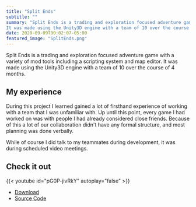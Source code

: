 ```yaml
---
title: "Split Ends"
subtitle: ""
summary: "Split Ends is a trading and exploration focused adventure game with a variety of mod tools including a scripting system and map editor.
It was made using the Unity3D engine with a team of 10 over the course of 4 months."
date: 2020-09-09T00:02:07-05:00
featured_image: "SplitEnds.png"
---
```


Split Ends is a trading and exploration focused adventure game with a variety of mod tools including a scripting system and map editor.
It was made using the Unity3D engine with a team of 10 over the course of 4 months.

## My experience
During this project I learned gained a lot of firsthand experience of working with a team that I was unfamiliar with.
Up until this point, every game I had worked on was with people I had already considered close friends. Because of this a lot of our collaboration didn't have any formal structure, and most planning was done verbally.

While of course I did talk to my teammates during development, it was during scheduled video meetings.

## Check it out
{{< youtube id="pG0P-jivRkY" autoplay="false" >}}

- [ Download ]( https://undeadjellyfish.itch.io/split-ends )
- [Source Code]( https://github.com/GameDevProject-S20/Pre-Production ) 

